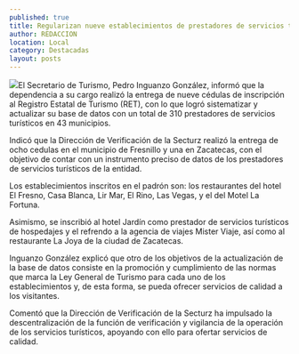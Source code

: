 ```yaml
---
published: true
title: Regularizan nueve establecimientos de prestadores de servicios turísticos
author: REDACCION
location: Local
category: Destacadas
layout: posts
---
```


![](http://i.imgur.com/vI47gyYm.jpg)El Secretario de Turismo, Pedro Inguanzo González, informó que la dependencia a su cargo realizó la entrega de nueve cédulas de inscripción al Registro Estatal de Turismo (RET), con lo que logró sistematizar y actualizar su base de datos con un total de 310 prestadores de servicios turísticos en 43 municipios.

Indicó que la Dirección de Verificación de la Secturz realizó la entrega de ocho cedulas en el municipio de Fresnillo y una en Zacatecas, con el objetivo de contar con un instrumento preciso de datos de los prestadores de servicios turísticos de la entidad.

Los establecimientos inscritos en el padrón son: los restaurantes del hotel El Fresno, Casa Blanca, Lir Mar, El Rino, Las Vegas, y el del Motel La Fortuna.

Asimismo, se inscribió al hotel Jardín como prestador de servicios turísticos de hospedajes y el refrendo a la agencia de viajes Mister Viaje, así como al restaurante La Joya de la ciudad de Zacatecas.

Inguanzo González explicó que otro de los objetivos de la actualización de la base de datos consiste en la promoción y cumplimiento de las normas que marca la Ley General de Turismo para cada uno de los establecimientos y, de esta forma, se pueda ofrecer servicios de calidad a los visitantes.

Comentó que la Dirección de Verificación de la Secturz ha impulsado la descentralización de la función de verificación y vigilancia de la operación de los servicios turísticos, apoyando con ello para ofertar servicios de calidad. 
